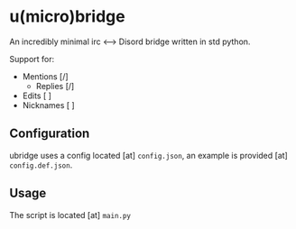# u(micro)bridge

An incredibly minimal irc <--> Disord bridge written in std python.

Support for:
  - Mentions [/]
    - Replies [/] 
  - Edits [ ]
  - Nicknames [ ]

Configuration
----
ubridge uses a config located [at] `config.json`, an example is provided [at] `config.def.json`.

Usage
----
The script is located [at] `main.py`
